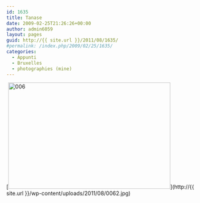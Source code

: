 ```yaml
---
id: 1635
title: Tanase
date: 2009-02-25T21:26:26+00:00
author: admin6059
layout: pages
guid: http://{{ site.url }}/2011/08/1635/
#permalink: /index.php/2009/02/25/1635/
categories:
  - Appunti
  - Bruxelles
  - photographies (mine)
---
```

[<img class="aligncenter size-full wp-image-1638" title="006" src="http://{{ site.url }}/wp-content/uploads/2011/08/0062.jpg" alt="006" width="425" height="279" srcset="http://{{ site.url }}/wp-content/uploads/2011/08/0062.jpg 425w, http://{{ site.url }}/wp-content/uploads/2011/08/0062-300x197.jpg 300w" sizes="(max-width: 425px) 100vw, 425px" />](http://{{ site.url }}/wp-content/uploads/2011/08/0062.jpg)